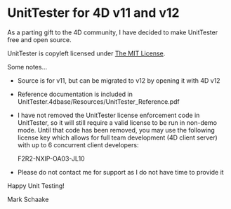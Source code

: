 UnitTester for 4D v11 and v12
=============================

As a parting gift to the 4D community, I have decided to make UnitTester free and open source.

UnitTester is copyleft licensed under [The MIT License](http://www.opensource.org/licenses/mit-license.php).

Some notes...
* Source is for v11, but can be migrated to v12 by opening it with 4D v12
* Reference documentation is included in UnitTester.4dbase/Resources/UnitTester_Reference.pdf
* I have not removed the UnitTester license enforcement code in UnitTester, so it will still require a valid license to be run in non-demo mode. Until that code has been removed, you may use the following license key which allows for full team development (4D client server) with up to 6 concurrent client developers:

    F2R2-NXIP-OA03-JL10

* Please do not contact me for support as I do not have time to provide it

Happy Unit Testing!

Mark Schaake
